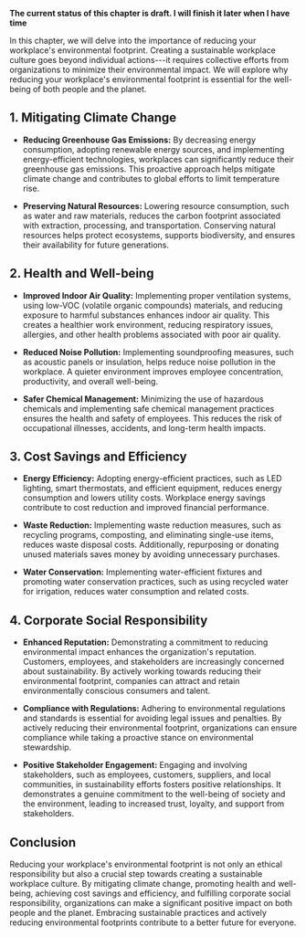 **The current status of this chapter is draft. I will finish it later when I have time**

In this chapter, we will delve into the importance of reducing your workplace's environmental footprint. Creating a sustainable workplace culture goes beyond individual actions---it requires collective efforts from organizations to minimize their environmental impact. We will explore why reducing your workplace's environmental footprint is essential for the well-being of both people and the planet.

**1. Mitigating Climate Change**
--------------------------------

* **Reducing Greenhouse Gas Emissions:** By decreasing energy consumption, adopting renewable energy sources, and implementing energy-efficient technologies, workplaces can significantly reduce their greenhouse gas emissions. This proactive approach helps mitigate climate change and contributes to global efforts to limit temperature rise.

* **Preserving Natural Resources:** Lowering resource consumption, such as water and raw materials, reduces the carbon footprint associated with extraction, processing, and transportation. Conserving natural resources helps protect ecosystems, supports biodiversity, and ensures their availability for future generations.

**2. Health and Well-being**
----------------------------

* **Improved Indoor Air Quality:** Implementing proper ventilation systems, using low-VOC (volatile organic compounds) materials, and reducing exposure to harmful substances enhances indoor air quality. This creates a healthier work environment, reducing respiratory issues, allergies, and other health problems associated with poor air quality.

* **Reduced Noise Pollution:** Implementing soundproofing measures, such as acoustic panels or insulation, helps reduce noise pollution in the workplace. A quieter environment improves employee concentration, productivity, and overall well-being.

* **Safer Chemical Management:** Minimizing the use of hazardous chemicals and implementing safe chemical management practices ensures the health and safety of employees. This reduces the risk of occupational illnesses, accidents, and long-term health impacts.

**3. Cost Savings and Efficiency**
----------------------------------

* **Energy Efficiency:** Adopting energy-efficient practices, such as LED lighting, smart thermostats, and efficient equipment, reduces energy consumption and lowers utility costs. Workplace energy savings contribute to cost reduction and improved financial performance.

* **Waste Reduction:** Implementing waste reduction measures, such as recycling programs, composting, and eliminating single-use items, reduces waste disposal costs. Additionally, repurposing or donating unused materials saves money by avoiding unnecessary purchases.

* **Water Conservation:** Implementing water-efficient fixtures and promoting water conservation practices, such as using recycled water for irrigation, reduces water consumption and related costs.

**4. Corporate Social Responsibility**
--------------------------------------

* **Enhanced Reputation:** Demonstrating a commitment to reducing environmental impact enhances the organization's reputation. Customers, employees, and stakeholders are increasingly concerned about sustainability. By actively working towards reducing their environmental footprint, companies can attract and retain environmentally conscious consumers and talent.

* **Compliance with Regulations:** Adhering to environmental regulations and standards is essential for avoiding legal issues and penalties. By actively reducing their environmental footprint, organizations can ensure compliance while taking a proactive stance on environmental stewardship.

* **Positive Stakeholder Engagement:** Engaging and involving stakeholders, such as employees, customers, suppliers, and local communities, in sustainability efforts fosters positive relationships. It demonstrates a genuine commitment to the well-being of society and the environment, leading to increased trust, loyalty, and support from stakeholders.

**Conclusion**
--------------

Reducing your workplace's environmental footprint is not only an ethical responsibility but also a crucial step towards creating a sustainable workplace culture. By mitigating climate change, promoting health and well-being, achieving cost savings and efficiency, and fulfilling corporate social responsibility, organizations can make a significant positive impact on both people and the planet. Embracing sustainable practices and actively reducing environmental footprints contribute to a better future for everyone.
